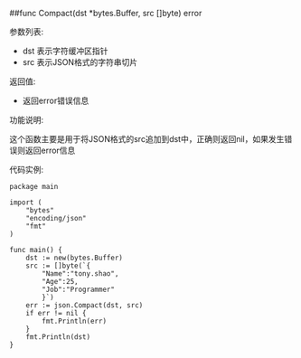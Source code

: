 ##func Compact(dst *bytes.Buffer, src []byte) error

参数列表:

- dst 表示字符缓冲区指针
- src 表示JSON格式的字符串切片

返回值:

- 返回error错误信息

功能说明:

这个函数主要是用于将JSON格式的src追加到dst中，正确则返回nil，如果发生错误则返回error信息

代码实例:

	package main
	
	import (
		"bytes"
		"encoding/json"
		"fmt"
	)
	
	func main() {
		dst := new(bytes.Buffer)
		src := []byte(`{
			"Name":"tony.shao",
			"Age":25,
			"Job":"Programmer"
			}`)
		err := json.Compact(dst, src)
		if err != nil {
			fmt.Println(err)
		}
		fmt.Println(dst)
	}
